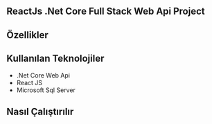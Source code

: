 ## ReactJs .Net Core Full Stack Web Api Project


## Özellikler


## Kullanılan Teknolojiler

- .Net Core Web Api
- React JS
- Microsoft Sql Server

## Nasıl Çalıştırılır






